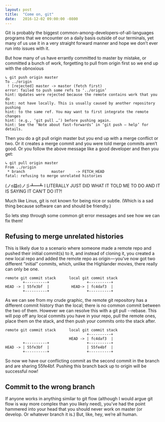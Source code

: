 ```yaml
---
layout: post
title:  "Come on, git"
date:   2016-12-02 09:00:00 -0800
---
```

Git is probably the biggest common-among-developers-of-all-languages programs that we encounter on a daily basis outside of our terminals, yet many of us use it in a very straight forward manner and hope we don’t ever run into issues with it.

But how many of us have errantly committed to master by mistake, or committed a bunch of work, forgetting to pull from origin first so we end up with the obnoxious

```
↳ git push origin master
To ../origin
 ! [rejected] master -> master (fetch first)
error: failed to push some refs to ‘../origin’
hint: Updates were rejected because the remote contains work that you do
hint: not have locally. This is usually caused by another repository pushing
hint: to the same ref. You may want to first integrate the remote changes
hint: (e.g., ‘git pull …’) before pushing again.
hint: See the ‘Note about fast-forwards’ in ‘git push — help’ for details.
```

Then you do a git pull origin master but you end up with a merge conflict or two. Or it creates a merge commit and you were told merge commits aren’t good. Or you follow the above message like a good developer and then you get:

```
↳ git pull origin master
From ../origin
 * branch            master     -> FETCH_HEAD
fatal: refusing to merge unrelated histories
```


(ノಠ益ಠ)ノ彡┻━┻ I LITERALLY JUST DID WHAT IT TOLD ME TO DO AND IT IS SAYING IT CAN’T DO IT?!

Much like Linus, git is not known for being nice or subtle. (Which is a sad thing because software can and should be friendly.)

So lets step through some common git error messages and see how we can fix them!

## Refusing to merge unrelated histories

This is likely due to a scenario where someone made a remote repo and pushed their initial commit(s) to it, and instead of cloning it, you created a new local repo and added the remote repo as origin — you’ve now got two different “initial” commits, which, unlike the Highlander movies, there really can only be one.

```
remote git commit stack      local git commit stack
        +----------+                 +----------+
HEAD -> | 55fe3bf  |          HEAD-> | fc4daf3  |
        +----------+                 +----------+
```

As we can see from my crude graphic, the remote git repository has a different commit history than the local; there is no common commit between the two of them.
However we can resolve this with a git pull --rebase. This will pop off any local commits you have in your repo, pull the remote ones, place them on the stack, and then push your commits onto the stack after.

```
remote git commit stack      local git commit stack
                                     +----------+
                             HEAD -> | fc4daf3  |
        +----------+                 +----------+
HEAD -> | 55fe3bf  |                 | 55fe4bf  |
        +----------+                 +----------+
```

So now we have our conflicting commit as the second commit in the branch and are sharing 55fe4bf. Pushing this branch back up to origin will be successful now!

## Commit to the wrong branch

If anyone works in anything similar to git flow (although I would argue git flow is way more complex than you likely need), you’ve had the point hammered into your head that you should never work on master (or develop. Or whatever branch it is.) But, like, hey, we’re all human.
